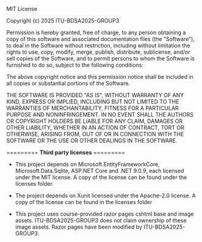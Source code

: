 MIT License

Copyright (c) 2025 ITU-BDSA2025-GROUP3

Permission is hereby granted, free of charge, to any person obtaining a copy
of this software and associated documentation files (the "Software"), to deal
in the Software without restriction, including without limitation the rights
to use, copy, modify, merge, publish, distribute, sublicense, and/or sell
copies of the Software, and to permit persons to whom the Software is
furnished to do so, subject to the following conditions:

The above copyright notice and this permission notice shall be included in all
copies or substantial portions of the Software.

THE SOFTWARE IS PROVIDED "AS IS", WITHOUT WARRANTY OF ANY KIND, EXPRESS OR
IMPLIED, INCLUDING BUT NOT LIMITED TO THE WARRANTIES OF MERCHANTABILITY,
FITNESS FOR A PARTICULAR PURPOSE AND NONINFRINGEMENT. IN NO EVENT SHALL THE
AUTHORS OR COPYRIGHT HOLDERS BE LIABLE FOR ANY CLAIM, DAMAGES OR OTHER
LIABILITY, WHETHER IN AN ACTION OF CONTRACT, TORT OR OTHERWISE, ARISING FROM,
OUT OF OR IN CONNECTION WITH THE SOFTWARE OR THE USE OR OTHER DEALINGS IN THE
SOFTWARE.

========= **Third party licenses** =========

- This project depends on Microsoft.EntityFrameworkCore, Microsoft.Data.Sqlite, ASP.NET Core and .NET 9.0.9, each licensed under the MIT license. A copy of the
license can be found under the licenses folder.

- The project depends on Xunit licensed under the Apache-2.0 license. A copy of the license can be found in the licenses folder

- This project uses course-provided razor pages cshtml base and image assets. ITU-BDSA2025-GROUP3 does not claim ownership of these image
assets. Razor pages have been modified by ITU-BDSA2025-GROUP3.
